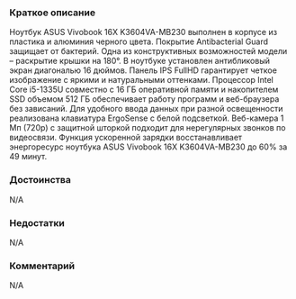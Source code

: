 ### **Краткое описание**
Ноутбук ASUS Vivobook 16X K3604VA-MB230 выполнен в корпусе из пластика и алюминия черного цвета. Покрытие Antibacterial Guard защищает от бактерий. Одна из конструктивных возможностей модели – раскрытие крышки на 180°. В ноутбуке установлен антибликовый экран диагональю 16 дюймов. Панель IPS FullHD гарантирует четкое изображение с яркими и натуральными оттенками.  Процессор Intel Core i5-1335U совместно с 16 ГБ оперативной памяти и накопителем SSD объемом 512 ГБ обеспечивает работу программ и веб-браузера без зависаний. Для удобного ввода данных при разной освещенности реализована клавиатура ErgoSense с белой подсветкой. Веб-камера 1 Мп (720p) с защитной шторкой подходит для нерегулярных звонков по видеосвязи. Функция ускоренной зарядки восстанавливает энергоресурс ноутбука ASUS Vivobook 16X K3604VA-MB230 до 60% за 49 минут.

### **Достоинства**
N/A

### **Недостатки**
N/A

### **Комментарий**
N/A
